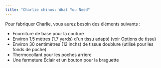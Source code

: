 ```yaml
---
title: "Charlie chinos: What You Need"
---
```


Pour fabriquer Charlie, vous aurez besoin des éléments suivants :

- Fourniture de base pour la couture
- Environ 1.5 mètres (1.7 yards) d'un tissu adapté ([voir Options de tissu](/docs/patterns/charlie/fabric))
- Environ 30 centimètres (12 inchs) de tissue doublure (utilisé pour les fonds de poche)
- Thermocollant pour les poches arrière
- Une fermeture Éclair et un bouton pour la braguette
